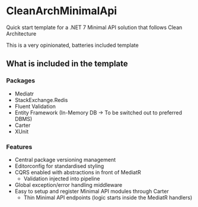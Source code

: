 # CleanArchMinimalApi

Quick start template for a .NET 7 Minimal API solution that follows Clean Architecture

This is a very opinionated, batteries included template

## What is included in the template

### Packages

- Mediatr
- StackExchange.Redis
- Fluent Validation
- Entity Framework (In-Memory DB -> To be switched out to preferred DBMS)
- Carter
- XUnit

### Features

- Central package versioning management
- Editorconfig for standardised styling
- CQRS enabled with abstractions in front of MediatR
    - Validation injected into pipeline
- Global exception/error handling middleware
- Easy to setup and register Minimal API modules through Carter
    - Thin Minimal API endpoints (logic starts inside the MediatR handlers)
